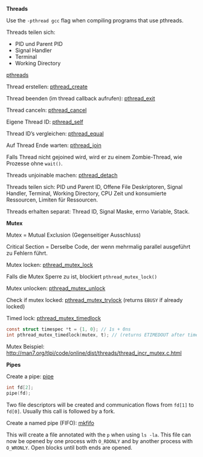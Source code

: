 **Threads**

Use the `-pthread gcc` flag when compiling programs that use pthreads.

Threads teilen sich:
* PID und Parent PID
* Signal Handler
* Terminal
* Working Directory

[pthreads](http://man7.org/linux/man-pages/man7/pthreads.7.html)

Thread erstellen: [pthread_create](http://man7.org/linux/man-pages/man3/pthread_create.3.html)

Thread beenden (im thread callback aufrufen): [pthread_exit](http://man7.org/linux/man-pages/man3/pthread_exit.3.html)

Thread canceln: [pthread_cancel](http://man7.org/linux/man-pages/man3/pthread_cancel.3.html)

Eigene Thread ID: [pthread_self](http://man7.org/linux/man-pages/man3/pthread_self.3.html)

Thread ID’s vergleichen: [pthread_equal](http://man7.org/linux/man-pages/man3/pthread_equal.3.html)

Auf Thread Ende warten: [pthread_join](http://man7.org/linux/man-pages/man3/pthread_join.3.html)

Falls Thread nicht gejoined wird, wird er zu einem Zombie-Thread, wie Prozesse ohne `wait()`.

Threads unjoinable machen: [pthread_detach](http://man7.org/linux/man-pages/man3/pthread_detach.3.html)

Threads teilen sich: PID und Parent ID, Offene File Deskriptoren, Signal Handler, Terminal, Working Directory, CPU Zeit und konsumierte Ressourcen, Limiten für Ressourcen.

Threads erhalten separat: Thread ID, Signal Maske, errno Variable, Stack.

**Mutex**

Mutex = Mutual Exclusion (Gegenseitiger Ausschluss)

Critical Section = Derselbe Code, der wenn mehrmalig parallel ausgeführt zu Fehlern führt. 

Mutex locken: [pthread_mutex_lock](https://pubs.opengroup.org/onlinepubs/7908799/xsh/pthread_mutex_lock.html)

Falls die Mutex Sperre zu ist, blockiert `pthread_mutex_lock()`

Mutex unlocken: [pthread_mutex_unlock](https://linux.die.net/man/3/pthread_mutex_unlock)

Check if mutex locked: [pthread_mutex_trylock](http://man7.org/linux/man-pages/man3/pthread_mutex_trylock.3p.html) (returns `EBUSY` if already locked)

Timed lock: [pthread_mutex_timedlock](http://man7.org/linux/man-pages/man3/pthread_mutex_timedlock.3p.html)

```C
const struct timespec *t = {1, 0}; // 1s + 0ns
int pthread_mutex_timedlock(mutex, t); // (returns ETIMEDOUT after timeout)
```

Mutex Beispiel: http://man7.org/tlpi/code/online/dist/threads/thread_incr_mutex.c.html

**Pipes**

Create a pipe: [pipe](http://man7.org/linux/man-pages/man2/pipe.2.html)

```C
int fd[2];
pipe(fd);
```

Two file descriptors will be created and communication flows from `fd[1]` to `fd[0]`. Usually this call is followed by a fork.

Create a named pipe (FIFO): [mkfifo](http://man7.org/linux/man-pages/man3/mkfifo.3.html)

This will create a file annotated with the `p` when using `ls -la`. This file can now be opened by one process with `O_RDONLY` and by another process with `O_WRONLY`. Open blocks until both ends are opened.